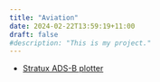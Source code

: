 ```yaml
---
title: "Aviation"
date: 2024-02-22T13:59:19+11:00
draft: false
#description: "This is my project."
---
```


* [Stratux ADS-B plotter](https://github.com/frankzhao/pystratux)